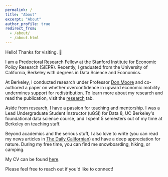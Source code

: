 ```yaml
---
permalink: /
title: "About"
excerpt: "About"
author_profile: true
redirect_from: 
  - /about/
  - /about.html
---
```


Hello! Thanks for visiting. 🙂

I am a Predoctoral Research Fellow at the Stanford Institute for Economic Policy Research (SIEPR). Recently, I graduated from the University of California, Berkeley with degrees in Data Science and Economics.

At Berkeley, I conducted research under Professor [Don Moore](https://learnmoore.org/) and co-authored a paper on whether overconfidence in upward economic mobility undermines support for redistribution. To learn more about my research and read the publication, visit the [research](https://a-leenwu.github.io/research/) tab.

Aside from research, I have a passion for teaching and mentorship. I was a Lead Undergraduate Student Instructor (uGSI) for Data 8, UC Berkeley's foundational data science course, and I spent 5 semesters out of my time at Berkeley on teaching staff.

Beyond academics and the serious stuff, I also love to write (you can read my news articles in [The Daily Californian](https://web.archive.org/web/20230601083241/https://dailycal.org/author/aileenwu)) and have a deep appreciation for nature. During my free time, you can find me snowboarding, hiking, or camping.

My CV can be found [here](https://a-leenwu.github.io/files/Aileen_Wu_CV.pdf).

Please feel free to reach out if you'd like to connect!